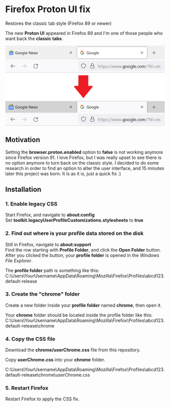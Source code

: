 # Firefox Proton UI fix
Restores the classic tab style (Firefox 89 or newer)

The new **Proton UI** appeared in Firefox 89 and I'm one of those people who want back the **classic tabs**.  

![plot](./images/overview1.png)

## Motivation

Setting the **browser.proton.enabled** option to **false** is not working anymore since Firefox version 91. 
I love Firefox, but I was really upset to see there is no option anymore to turn back on the classic style. 
I decided to do some research in order to find an option to alter the user interface, and 15 minutes later this project was born. It is as it is, just a quick fix :)

## Installation

### 1. Enable legacy CSS

Start Firefox, and navigate to **about:config**  
Set **toolkit.legacyUserProfileCustomizations.stylesheets** to **true**  

### 2. Find out where is your profile data stored on the disk

Still in Firefox, navigate to **about:support**  
Find the row starting with **Profile Folder**, and click the **Open Folder** button.  
After you clicked the button, your **profile folder** is opened in the *Windows File Explorer*.  

The **profile folder** path is something like this:  
C:\Users\YourUsername\AppData\Roaming\Mozilla\Firefox\Profiles\abcd123.default-release

### 3. Create the "chrome" folder

Create a new folder inside your **profile folder** named **chrome**, then open it.  

Your **chrome** folder should be located inside the profile folder like this:  
C:\Users\YourUsername\AppData\Roaming\Mozilla\Firefox\Profiles\abcd123.default-release\chrome  

### 4. Copy the CSS file

Download the **chrome/userChrome.css** file from this repository.  

Copy **userChrome.css** into your **chrome** folder.

C:\Users\YourUsername\AppData\Roaming\Mozilla\Firefox\Profiles\abcd123.default-release\chrome\userChrome.css  

### 5. Restart Firefox

Restart Firefox to apply the CSS fix.  
